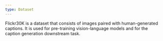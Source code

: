 ```yaml
---
type: Dataset
---
```


Flickr30K is a dataset that consists of images paired with human-generated captions. It is used for pre-training vision-language models and for the caption generation downstream task.